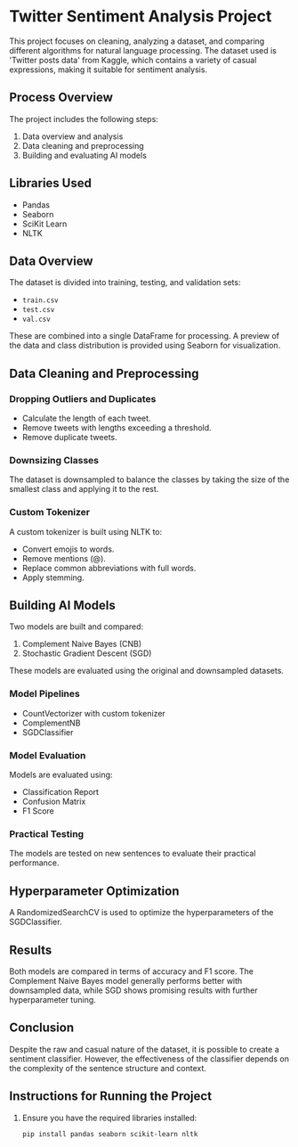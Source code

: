 # Twitter Sentiment Analysis Project

This project focuses on cleaning, analyzing a dataset, and comparing different algorithms for natural language processing. The dataset used is 'Twitter posts data' from Kaggle, which contains a variety of casual expressions, making it suitable for sentiment analysis.

## Process Overview

The project includes the following steps:

1. Data overview and analysis
2. Data cleaning and preprocessing
3. Building and evaluating AI models

## Libraries Used

- Pandas
- Seaborn
- SciKit Learn
- NLTK

## Data Overview

The dataset is divided into training, testing, and validation sets:
- `train.csv`
- `test.csv`
- `val.csv`

These are combined into a single DataFrame for processing. A preview of the data and class distribution is provided using Seaborn for visualization.

## Data Cleaning and Preprocessing

### Dropping Outliers and Duplicates

- Calculate the length of each tweet.
- Remove tweets with lengths exceeding a threshold.
- Remove duplicate tweets.

### Downsizing Classes

The dataset is downsampled to balance the classes by taking the size of the smallest class and applying it to the rest.

### Custom Tokenizer

A custom tokenizer is built using NLTK to:
- Convert emojis to words.
- Remove mentions (@).
- Replace common abbreviations with full words.
- Apply stemming.

## Building AI Models

Two models are built and compared:
1. Complement Naive Bayes (CNB)
2. Stochastic Gradient Descent (SGD)

These models are evaluated using the original and downsampled datasets.

### Model Pipelines

- CountVectorizer with custom tokenizer
- ComplementNB
- SGDClassifier

### Model Evaluation

Models are evaluated using:
- Classification Report
- Confusion Matrix
- F1 Score

### Practical Testing

The models are tested on new sentences to evaluate their practical performance.

## Hyperparameter Optimization

A RandomizedSearchCV is used to optimize the hyperparameters of the SGDClassifier.

## Results

Both models are compared in terms of accuracy and F1 score. The Complement Naive Bayes model generally performs better with downsampled data, while SGD shows promising results with further hyperparameter tuning.

## Conclusion

Despite the raw and casual nature of the dataset, it is possible to create a sentiment classifier. However, the effectiveness of the classifier depends on the complexity of the sentence structure and context.

## Instructions for Running the Project

1. Ensure you have the required libraries installed:
   ```bash
   pip install pandas seaborn scikit-learn nltk
